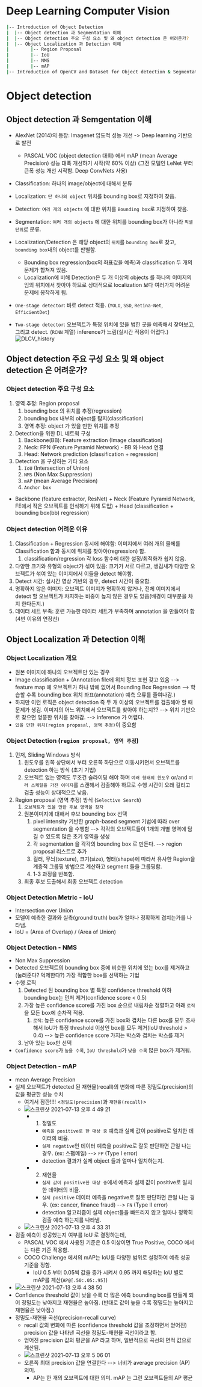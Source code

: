 # Deep Learning Computer Vision

```bash
|-- Introduction of Object Detection
|  |-- Object detection 과 Segmentation 이해
|  |-- Object detection 주요 구성 요소 및 왜 object detection 은 어려운가?
|  |-- Object Localization 과 Detection 이해
|        |-- Region Proposal
|        |-- IoU
|        |-- NMS
|        |-- mAP
|-- Introduction of OpenCV and Dataset for Object detection & Segmentation
```

# Object detection 
## Object detection 과 Semgentation 이해
- AlexNet (2014)의 등장: Imagenet 압도적 성능 개선 -> Deep learning 기반으로 발전
	- PASCAL VOC (object detection 대회) 에서 mAP (mean Average Precision) 성능 대폭 개선하기 시작(약 60% 이상) (그전 모델인 LeNet 부터 큰폭 성능 개선 시작함. Deep ConvNets 사용) 
- Classification: 하나의 image/object에 대해서 분류
- Localization: `단 하나의 object` 위치를 bounding box로 지정하여 찾음.
- Detection: `여러 개의 objects` 에 대한 위치를 `Bounding box`로 지정하여 찾음.
- Segmentation: `여러 개의 objects` 에 대한 위치를 bounding box가 아니라 `픽셀 단위`로 분류.

- Localization/Detection 은 해당 object의 `위치`를 `bounding box`로 찾고, `bounding box`내의 object를 판별함.
	- Bounding box regression(box의 좌표값을 예측)과 classification 두 개의 문제가 합쳐져 있음.
	- Localization에 비해 Detection은 두 개 이상의 objects 를 하나의 이미지의 임의 위치에서 찾아야 하므로 상대적으로 localization 보다 여러가지 어려운 문제에 봉착하게 됨.
- `One-stage detector`: 바로 detect 적용. (`YOLO`, `SSD`, `Retina-Net`, `EfficientDet`)
- `Two-stage detector`: 오브젝트가 특정 위치에 있을 법한 곳을 예측해서 찾아보고, 그리고 detect. (`RCNN` 계열) inference가 느림(실시간 적용이 어렵다.)
![DLCV_history](https://user-images.githubusercontent.com/58493928/125342910-4f077900-e30a-11eb-86e5-c4d1f3fe9fc8.png)

## Object detection 주요 구성 요소 및 왜 object detection 은 어려운가?
### Object detection 주요 구성 요소
1. 영역 추정: Region proposal
   1. bounding box 의 위치를 추정(regression)
   2. bounding box 내부의 object를 탐지(classification)
   3. 영역 추정: object 가 있을 만한 위치를 추정
2. Detection을 위한 DL 네트웍 구성
   1. Backbone(BB): Feature extraction (Image classification)
   2. Neck: FPN (Feature Pyramid Network) - BB 와 Head 연결
   3. Head: Network prediction (classification + regression)
3. Detection 을 구성하는 기타 요소
   1. `IoU` (Intersection of Union)
   2. `NMS` (Non Max Suppression)
   3. `mAP` (mean Average Precision)
   4. `Anchor box`
- Backbone (feature extractor, ResNet) + Neck (Feature Pyramid Network, FE에서 작은 오브젝트를 인식하기 위해 도입) + Head (classification + bounding box(bb) regression)
### Object detection 어려운 이유
1. Classification + Regression 동시에 해야함: 이미지에서 여러 개의 물체를 Classification 함과 동시에 위치를 찾아야(regression) 함.
   1. classification/regression 각 loss 함수에 대한 설정/최적화가 쉽지 않음.
2. 다양한 크기와 유형의 object가 섞여 있음: 크기가 서로 다르고, 생김새가 다양한 오브젝트가 섞여 있는 이미지에서 이들을 detect 해야함.
3. Detect 시간: 실시간 영상 기반의 경우, detect 시간이 중요함.
4. 명확하지 않은 이미지: 오브젝트 이미지가 명확하지 않거나, 전체 이미지에서 detect 할 오브젝트가 차지하는 비중이 높지 않은 경우도 있음(배경이 대부분을 차지 한다든지.)
5. 데이터 세트 부족: 훈련 가능한 데이터 세트가 부족하며 annotation 을 만들어야 함(4번 이유의 연장선)

## Object Localization 과 Detection 이해
### Object Localization 개요
- 원본 이미지에 하나의 오브젝트만 있는 경우
- Image classification + (Annotation file에 위치 정보 표현 갖고 있음 --> feature map 에 오브젝트가 하나 밖에 없어서 Bounding Box Regression --> 학습할 수록 bounding box 위치 좌표(annotation) 예측 오류를 줄여나감.)
- 하지만 이런 로직은 object detection 즉 두 개 이상의 오브젝트를 검출해야 할 때 문제가 생김. 이미지의 어느 위치에서 오브젝트를 찾아야 하는지?? --> 위치 기반으로 찾으면 엉뚱한 위치를 찾아감. --> inference 가 어렵다. 
- `있을 만한 위치(region proposal, 영역 추정)`이 중요함
  
### Object Detection (`region proposal, 영역 추정`)
1. 먼저, Sliding Windows 방식
   1. 윈도우를 왼쪽 상단에서 부터 오른쪽 하단으로 이동시키면서 오브젝트를 detection 하는 방식 (초기 기법)
   2. 오브젝트 없는 영역도 무조건 슬라이딩 해야 하며 `여러 형태의 윈도우` or/and `여러 스케일을 가진 이미지`를 스캔해서 검출해야 하므로 수행 시간이 오래 걸리고 검출 성능이 상대적으로 낮음.
2. Region proposal (영역 추정) 방식 (`Selective Search`)
   1. `오브젝트가 있을 만한 후보 영역을 찾자`
   2. 원본이미지에 대해서 후보 bounding box 선택
      1. pixel intensity 기반한 graph-based segment 기법에 따라 over segmentation 을 수행함 --> 각각의 오브젝트들이 1개의 개별 영역에 담길 수 있도록 많은 초기 영역을 생성 
      2. 각 segmentation 을 각각의 bounding box 로 만든다. --> region proposal 리스트로 추가
      3. 컬러, 무늬(texture), 크기(size), 형태(shape)에 따라서 유사한 Region을 계층적 그룹핑 방법으로 계산하고 segment 들을 그룹핑함.
      4. 1-3 과정을 반복함.
   3. 최종 후보 도출해서 최종 오브젝트 detection

### Object Detection Metric - IoU
- Intersection over Union
- 모델이 예측한 결과와 실측(ground truth) box가 얼마나 정확하게 겹치는가를 나타냄.
- IoU = (Area of Overlap) / (Area of Union)

### Object Detection - NMS
- Non Max Suppression
- Detected 오브젝트의 bounding box 중에 비슷한 위치에 있는 box를 제거하고(눌러준다? 억제한다?) 가장 적합한 box를 선택하는 기법
- 수행 로직
  1. Detected 된 bounding box 별 특정 confidence threshold 이하 bounding box는 먼저 제거(confidence score < 0.5)
  2. 가장 높은 confidence score를 가진 box 순으로 내림차순 정렬하고 아래 `로직`을 모든 box에 순차적 적용.
     1. `로직`: 높은 confidence score를 가진 box와 겹치는 다른 box를 모두 조사해서 IoU가 특정 threshold 이상인 box를 모두 제거(IoU threshold > 0.4) --> 높은 confidence score 가지는 박스와 겹치는 박스를 제거
  3. 남아 있는 box만 선택
- `Confidence score`가 `높을 수록`, `IoU threshold`가 `낮을 수록` 많은 box가 제거됨.

### Object Detection - mAP
- mean Average Precision
- 실제 오브젝트가 detected 된 재현율(recall)의 변화에 따른 정밀도(precision)의 값을 평균한 성능 수치
  - 여기서 잠깐!!!! <`정밀도(precision)`과 `재현율(recall)`>
  - ![스크린샷 2021-07-13 오후 4 49 21](https://user-images.githubusercontent.com/58493928/125539489-2edf52d7-17e0-4a34-8b3d-31f2e24bf62e.png)
    - 1. 정밀도
      - `예측을 positive로 한 대상 중` 예측과 실제 값이 positive로 일치한 데이터의 비율.
      - `실제 negative`인 데이터 예측을 positive로 잘못 판단하면 큰일 나는 경우. (ex: 스팸메일) --> `FP` (Type I error)
      - detection 결과가 실제 object 들과 얼마나 일치하는지.
    - 2. 재현율
      - `실제 값이 positive한 대상 중`에서 예측과 실제 값이 positive로 일치한 데이터의 비율.
      - `실제 positive` 데이터 예측을 negative로 잘못 판단하면 큰일 나는 경우. (ex: cancer, finance fraud) --> `FN` (Type II error)
      - detection 알고리즘이 실제 object들을 빠뜨리지 않고 얼마나 정확히 검출 예측 하는지를 나타냄.
  - ![스크린샷 2021-07-13 오후 4 33 31](https://user-images.githubusercontent.com/58493928/125538480-8d71fcaa-3582-4050-baf4-b3431745f609.png)
- 검출 예측이 성공했는지 여부를 IoU 로 결정하는데, 
  - PASCAL VOC 에서 사용된 기준은 0.5 이상이면 True Positive, COCO 에서는 다른 기준 적용함.
  - COCO Challenge 에서의 mAP는 IoU를 다양한 범위로 설정하여 예측 성공 기준을 정함.
    - IoU 0.5 부터 0.05씩 값을 증가 시켜서 0.95 까지 해당하는 IoU 별로 mAP를 계산(`AP@[.50:.05:.95]`)
- ![스크린샷 2021-07-13 오후 4 38 50](https://user-images.githubusercontent.com/58493928/125538721-6dad6bd1-3439-40d4-99fe-383cde05fa29.png)
- Confidence threshold 값이 낮을 수록 더 많은 예측 bounding box를 만들게 되어 정밀도는 낮아지고 재현율은 높아짐. (반대로 값이 높을 수록 정밀도는 높아지고 재현율은 낮아짐.)
- 정밀도-재현율 곡선(precision-recall curve)
  - recall 값의 변화에 따른 (confidence threshold 값을 조정하면서 얻어진) precision 값을 나타낸 곡선을 정밀도-재현율 곡선이라고 함. 
  - 얻어진 precision 값의 평균을 AP 라고 하며, 일반적으로 곡선의 면적 값으로 계산됨.
  - ![스크린샷 2021-07-13 오후 5 06 01](https://user-images.githubusercontent.com/58493928/125540594-04c2cf98-f466-4c51-a78b-3191cc6451a4.png)
  - 오른쪽 최대 precision  값을 연결한다 --> 너비가 average precision (AP) 의미.
    - AP는 한 개의 오브젝트에 대한 의미. mAP 는 그런 오브젝트들의 AP 평균
